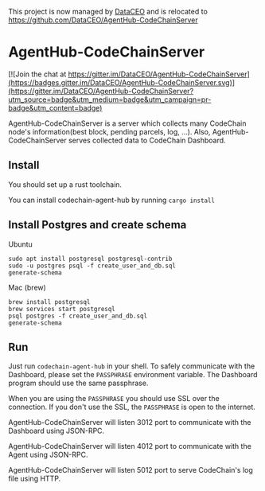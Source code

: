 
This project is now managed by [DataCEO](https://github.com/DataCEO) and is relocated to https://github.com/DataCEO/AgentHub-CodeChainServer

AgentHub-CodeChainServer
====================

[![Join the chat at https://gitter.im/DataCEO/AgentHub-CodeChainServer](https://badges.gitter.im/DataCEO/AgentHub-CodeChainServer.svg)](https://gitter.im/DataCEO/AgentHub-CodeChainServer?utm_source=badge&utm_medium=badge&utm_campaign=pr-badge&utm_content=badge)

AgentHub-CodeChainServer is a server which collects many CodeChain node's information(best block, pending parcels, log, ...). Also, AgentHub-CodeChainServer serves collected data to CodeChain Dashboard.

Install
--------

You should set up a rust toolchain.

You can install codechain-agent-hub by running `cargo install`

Install Postgres and create schema
-----------------

Ubuntu
```
sudo apt install postgresql postgresql-contrib
sudo -u postgres psql -f create_user_and_db.sql
generate-schema
```

Mac (brew)
```
brew install postgresql
brew services start postgresql
psql postgres -f create_user_and_db.sql
generate-schema
```

Run
----

Just run `codechain-agent-hub` in your shell. 
To safely communicate with the Dashboard, please set the `PASSPHRASE` environment variable. The Dashboard program should use the same passphrase.

When you are using the `PASSPHRASE` you should use SSL over the connection. If you don't use the SSL, the `PASSPHRASE` is open to the internet. 

AgentHub-CodeChainServer will listen 3012 port to communicate with the Dashboard using JSON-RPC.

AgentHub-CodeChainServer will listen 4012 port to communicate with the Agent using JSON-RPC.

AgentHub-CodeChainServer will listen 5012 port to serve CodeChain's log file using HTTP.